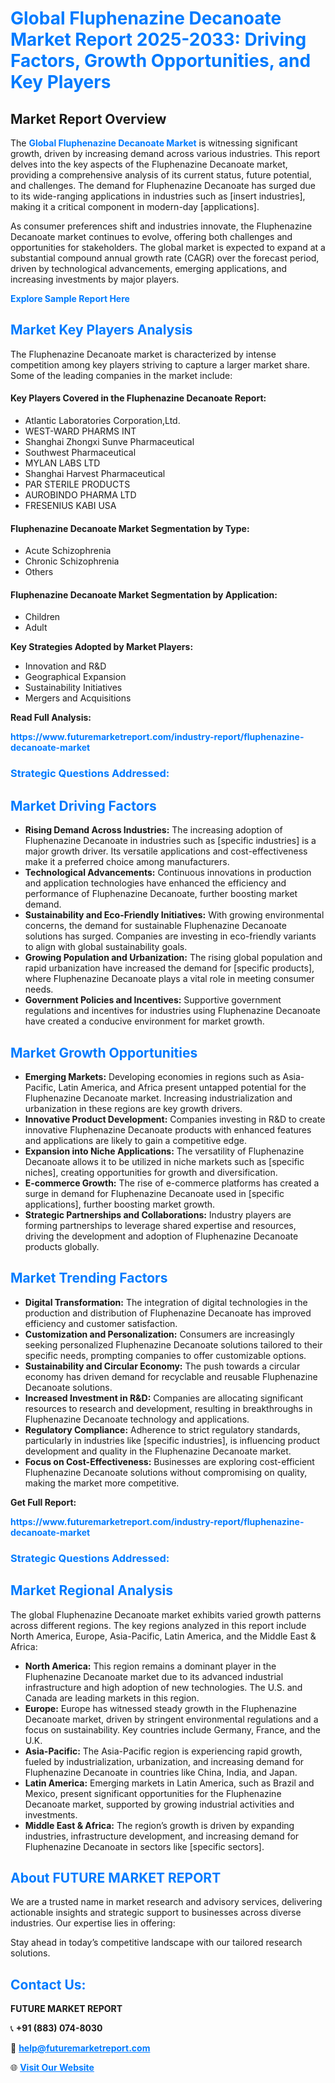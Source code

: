 <h1 style="color: #007BFF;">Global Fluphenazine Decanoate Market Report 2025-2033: Driving Factors, Growth Opportunities, and Key Players</h1>

<section id="overview">
<h2>Market Report Overview</h2>
<p>The <a href="https://www.futuremarketreport.com/industry-report/fluphenazine-decanoate-market" style="color: #007BFF; text-decoration: none;"><strong>Global Fluphenazine Decanoate Market</strong></a> is witnessing significant growth, driven by increasing demand across various industries. This report delves into the key aspects of the Fluphenazine Decanoate market, providing a comprehensive analysis of its current status, future potential, and challenges. The demand for Fluphenazine Decanoate has surged due to its wide-ranging applications in industries such as [insert industries], making it a critical component in modern-day [applications].</p>
<p>As consumer preferences shift and industries innovate, the Fluphenazine Decanoate market continues to evolve, offering both challenges and opportunities for stakeholders. The global market is expected to expand at a substantial compound annual growth rate (CAGR) over the forecast period, driven by technological advancements, emerging applications, and increasing investments by major players.</p>
</section>

<section id="overview">
<p><a href="https://www.futuremarketreport.com/request-sample/reportId=79950" style="color: #007BFF; text-decoration: none;"><strong>Explore Sample Report Here</strong></a></p>
</section>

<section id="key-players">
<h2 style="color: #007BFF;">Market Key Players Analysis</h2>
<p>The Fluphenazine Decanoate market is characterized by intense competition among key players striving to capture a larger market share. Some of the leading companies in the market include:</p>
<h4>Key Players Covered in the Fluphenazine Decanoate Report:</h4>
<ul><li>Atlantic Laboratories Corporation,Ltd.</li><li>WEST-WARD PHARMS INT</li><li>Shanghai Zhongxi Sunve Pharmaceutical</li><li>Southwest Pharmaceutical</li><li>MYLAN LABS LTD</li><li>Shanghai Harvest Pharmaceutical</li><li>PAR STERILE PRODUCTS</li><li>AUROBINDO PHARMA LTD</li><li>FRESENIUS KABI USA</li></ul>
<h4>Fluphenazine Decanoate Market Segmentation by Type:</h4>
<ul><li>Acute Schizophrenia</li><li>Chronic Schizophrenia</li><li>Others</li></ul>

<h4>Fluphenazine Decanoate Market Segmentation by Application:</h4>
<ul><li>Children</li><li>Adult</li></ul>
<p><strong>Key Strategies Adopted by Market Players:</strong></p>
<ul>
<li>Innovation and R&D</li>
<li>Geographical Expansion</li>
<li>Sustainability Initiatives</li>
<li>Mergers and Acquisitions</li>
</ul>
</section>

<section>
<p><strong>Read Full Analysis: </strong></p><a href="https://www.futuremarketreport.com/industry-report/fluphenazine-decanoate-market" style="color: #007BFF; text-decoration: none;"><strong>https://www.futuremarketreport.com/industry-report/fluphenazine-decanoate-market</strong></a>
<h3 style="color: #007BFF;">Strategic Questions Addressed:</h3>
</section>

<section id="driving-factors">
<h2 style="color: #007BFF;">Market Driving Factors</h2>
<ul>
<li><strong>Rising Demand Across Industries:</strong> The increasing adoption of Fluphenazine Decanoate in industries such as [specific industries] is a major growth driver. Its versatile applications and cost-effectiveness make it a preferred choice among manufacturers.</li>
<li><strong>Technological Advancements:</strong> Continuous innovations in production and application technologies have enhanced the efficiency and performance of Fluphenazine Decanoate, further boosting market demand.</li>
<li><strong>Sustainability and Eco-Friendly Initiatives:</strong> With growing environmental concerns, the demand for sustainable Fluphenazine Decanoate solutions has surged. Companies are investing in eco-friendly variants to align with global sustainability goals.</li>
<li><strong>Growing Population and Urbanization:</strong> The rising global population and rapid urbanization have increased the demand for [specific products], where Fluphenazine Decanoate plays a vital role in meeting consumer needs.</li>
<li><strong>Government Policies and Incentives:</strong> Supportive government regulations and incentives for industries using Fluphenazine Decanoate have created a conducive environment for market growth.</li>
</ul>
</section>

<section id="growth-opportunities">
<h2 style="color: #007BFF;">Market Growth Opportunities</h2>
<ul>
<li><strong>Emerging Markets:</strong> Developing economies in regions such as Asia-Pacific, Latin America, and Africa present untapped potential for the Fluphenazine Decanoate market. Increasing industrialization and urbanization in these regions are key growth drivers.</li>
<li><strong>Innovative Product Development:</strong> Companies investing in R&D to create innovative Fluphenazine Decanoate products with enhanced features and applications are likely to gain a competitive edge.</li>
<li><strong>Expansion into Niche Applications:</strong> The versatility of Fluphenazine Decanoate allows it to be utilized in niche markets such as [specific niches], creating opportunities for growth and diversification.</li>
<li><strong>E-commerce Growth:</strong> The rise of e-commerce platforms has created a surge in demand for Fluphenazine Decanoate used in [specific applications], further boosting market growth.</li>
<li><strong>Strategic Partnerships and Collaborations:</strong> Industry players are forming partnerships to leverage shared expertise and resources, driving the development and adoption of Fluphenazine Decanoate products globally.</li>
</ul>
</section>

<section id="trending-factors">
<h2 style="color: #007BFF;">Market Trending Factors</h2>
<ul>
<li><strong>Digital Transformation:</strong> The integration of digital technologies in the production and distribution of Fluphenazine Decanoate has improved efficiency and customer satisfaction.</li>
<li><strong>Customization and Personalization:</strong> Consumers are increasingly seeking personalized Fluphenazine Decanoate solutions tailored to their specific needs, prompting companies to offer customizable options.</li>
<li><strong>Sustainability and Circular Economy:</strong> The push towards a circular economy has driven demand for recyclable and reusable Fluphenazine Decanoate solutions.</li>
<li><strong>Increased Investment in R&D:</strong> Companies are allocating significant resources to research and development, resulting in breakthroughs in Fluphenazine Decanoate technology and applications.</li>
<li><strong>Regulatory Compliance:</strong> Adherence to strict regulatory standards, particularly in industries like [specific industries], is influencing product development and quality in the Fluphenazine Decanoate market.</li>
<li><strong>Focus on Cost-Effectiveness:</strong> Businesses are exploring cost-efficient Fluphenazine Decanoate solutions without compromising on quality, making the market more competitive.</li>
</ul>
</section>

<section>
<p><strong>Get Full Report: </strong></p><a href="https://www.futuremarketreport.com/industry-report/fluphenazine-decanoate-market" style="color: #007BFF; text-decoration: none;"><strong>https://www.futuremarketreport.com/industry-report/fluphenazine-decanoate-market</strong></a>
<h3 style="color: #007BFF;">Strategic Questions Addressed:</h3>
</section>


<section id="regional-analysis">
<h2 style="color: #007BFF;">Market Regional Analysis</h2>
<p>The global Fluphenazine Decanoate market exhibits varied growth patterns across different regions. The key regions analyzed in this report include North America, Europe, Asia-Pacific, Latin America, and the Middle East & Africa:</p>
<ul>
<li><strong>North America:</strong> This region remains a dominant player in the Fluphenazine Decanoate market due to its advanced industrial infrastructure and high adoption of new technologies. The U.S. and Canada are leading markets in this region.</li>
<li><strong>Europe:</strong> Europe has witnessed steady growth in the Fluphenazine Decanoate market, driven by stringent environmental regulations and a focus on sustainability. Key countries include Germany, France, and the U.K.</li>
<li><strong>Asia-Pacific:</strong> The Asia-Pacific region is experiencing rapid growth, fueled by industrialization, urbanization, and increasing demand for Fluphenazine Decanoate in countries like China, India, and Japan.</li>
<li><strong>Latin America:</strong> Emerging markets in Latin America, such as Brazil and Mexico, present significant opportunities for the Fluphenazine Decanoate market, supported by growing industrial activities and investments.</li>
<li><strong>Middle East & Africa:</strong> The region’s growth is driven by expanding industries, infrastructure development, and increasing demand for Fluphenazine Decanoate in sectors like [specific sectors].</li>
</ul>
</section>

<footer>
<h2 style="color: #007BFF;">About FUTURE MARKET REPORT</h2>
<p>We are a trusted name in market research and advisory services, delivering actionable insights and strategic support to businesses across diverse industries. Our expertise lies in offering:</p>

<p>Stay ahead in today’s competitive landscape with our tailored research solutions.</p>

<h2 style="color: #007BFF;">Contact Us:</h2>
<p><strong>FUTURE MARKET REPORT</strong></p>
<p>📞 <strong>+91 (883) 074-8030</strong></p>
<p>📧 <strong><a href="mailto:help@futuremarketreport.com" style="color: #007BFF;">help@futuremarketreport.com</a></strong></p>
<p>🌐 <strong><a href="https://www.futuremarketreport.com/" style="color: #007BFF;">Visit Our Website</a></strong></p>
</footer>
